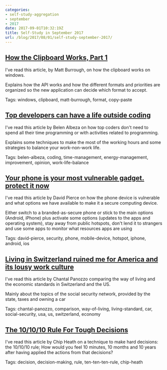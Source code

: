 ```yaml
---
categories:
- self-study-aggregation
- september
- 2017
date: 2017-09-01T10:32:19Z
title: Self-Study in September 2017 
url: /blog/2017/08/01/self-study-september-2017/
---
```


## [How the Clipboard Works, Part 1](https://blogs.msdn.microsoft.com/ntdebugging/2012/03/16/how-the-clipboard-works-part-1/)

I've read this article, by Matt Burrough, on how the clipboard works on windows.

Explains how the API works and how the different formats and priorities are organized so the new application can decide which format to accept.

Tags: windows, clipboard, matt-burrough, format, copy-paste

## [Top developers can have a life outside coding](https://belenalbeza.com/top-developers-can-have-a-life-outside-coding/)

I've read this article by Belen Albeza on how top coders don't need to spend all their time programming or with activities related to programming.

Explains some techniques to make the most of the working hours and some strategies to balance your work-non-work life.

Tags: belen-albeza, coding, time-management, energy-management, improvement, opinion, work-life-balance

## [Your phone is your most vulnerable gadget. protect it now](https://www.wired.com/story/your-phone-is-your-most-vulnerable-gadget-protect-it-now/)

I've read this article by David Pierce on how the phone device is vulnerable and what options we have available to make it a secure computing device.

Either switch to a branded-as-secure phone or stick to the main options (Android, iPhone) plus activate some options (updates to the apps and operating system), stay away from public hotspots, don't lend it to strangers and use some apps to monitor what resources apps are using

Tags: david-pierce, security, phone, mobile-device, hotspot, iphone, android, ios

## [Living in Switzerland ruined me for America and its lousy work culture](https://getpocket.com/explore/item/living-in-switzerland-ruined-me-for-america-and-its-lousy-work-culture-987981365)

I've read this article by Chantal Panozzo comparing the way of living and the economic standards in Switzerland and the US.

Mainly about the topics of the social security network, provided by the state, taxes and owning a car

Tags: chantal-panozzo, comparison, way-of-living, living-standard, car, social-security, usa, us, switzerland, economy

## [The 10/10/10 Rule For Tough Decisions](https://getpocket.com/explore/item/the-10-10-10-rule-for-tough-decisions-327321877)

I've read this article by Chip Heath on a technique to make hard decisions: the 10/10/10 rule; How would you feel 10 minutes, 10 months and 10 years after having applied the actions from that decisions?

Tags: decision, decision-making, rule, ten-ten-ten-rule, chip-heath


